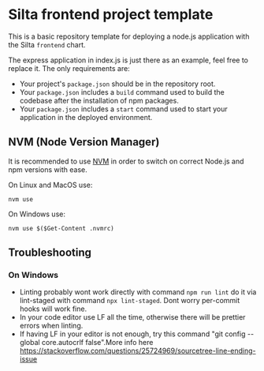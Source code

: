 # Silta frontend project template

This is a basic repository template for deploying a node.js application with the Silta `frontend` chart.

The express application in index.js is just there as an example, feel free to replace it. The only requirements are:

- Your project's `package.json` should be in the repository root. 
- Your `package.json` includes a `build` command used to build the codebase after the installation of npm packages.
- Your `package.json` includes a `start` command used to start your application in the deployed environment.

## NVM (Node Version Manager)

It is recommended to use [NVM](https://github.com/nvm-sh/nvm) in order to switch on correct Node.js and npm versions with ease.

On Linux and MacOS use:
```shell
nvm use
```

On Windows use:
```shell
nvm use $($Get-Content .nvmrc)
```

## Troubleshooting

### On Windows

- Linting probably wont work directly with command `npm run lint` do it via lint-staged with command `npx lint-staged`.
  Dont worry per-commit hooks will work fine.
- In your code editor use LF all the time, otherwise there will be prettier errors when linting.
- If having LF in your editor is not enough, try this command "git config --global core.autocrlf false".More info here https://stackoverflow.com/questions/25724969/sourcetree-line-ending-issue
